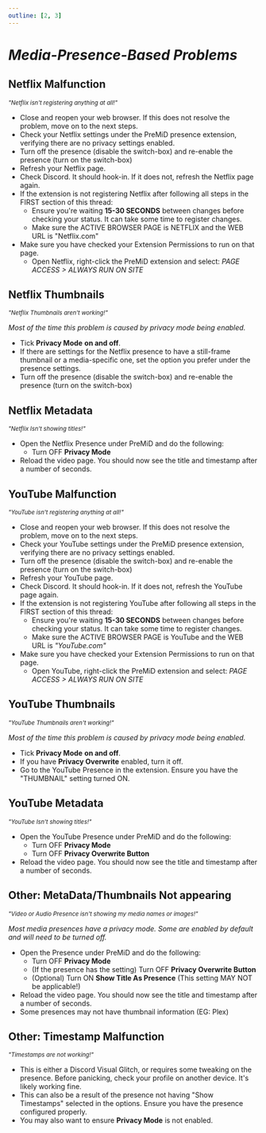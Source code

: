 ```yaml
---
outline: [2, 3]
---
```


# _Media-Presence-Based Problems_

## Netflix Malfunction

<sub>_"Netflix isn't registering anything at all!"_</sub>

- Close and reopen your web browser. If this does not resolve the problem, move on to the next steps.
- Check your Netflix settings under the PreMiD presence extension, verifying there are no privacy settings enabled.
- Turn off the presence (disable the switch-box) and re-enable the presence (turn on the switch-box)
- Refresh your Netflix page.
- Check Discord. It should hook-in. If it does not, refresh the Netflix page again.
- If the extension is not registering Netflix after following all steps in the FIRST section of this thread:
  - Ensure you're waiting **15-30 SECONDS** between changes before checking your status. It can take some time to register changes.
  - Make sure the ACTIVE BROWSER PAGE is NETFLIX and the WEB URL is "Netflix.com"
- Make sure you have checked your Extension Permissions to run on that page.
  - Open Netflix, right-click the PreMiD extension and select: _PAGE ACCESS > ALWAYS RUN ON SITE_

## Netflix Thumbnails

<sub>_"Netflix Thumbnails aren't working!"_</sub>

*Most of the time this problem is caused by privacy mode being enabled.*
- Tick **Privacy Mode** **on and off**.
- If there are settings for the Netflix presence to have a still-frame thumbnail or a media-specific one, set the option you prefer under the presence settings.
- Turn off the presence (disable the switch-box) and re-enable the presence (turn on the switch-box)

## Netflix Metadata

<sub>_"Netflix Isn't showing titles!"_</sub>

- Open the Netflix Presence under PreMiD and do the following:
  - Turn OFF **Privacy Mode**
- Reload the video page. You should now see the title and timestamp after a number of seconds.

## YouTube Malfunction

<sub>_"YouTube isn't registering anything at all!"_</sub>

- Close and reopen your web browser. If this does not resolve the problem, move on to the next steps.
- Check your YouTube settings under the PreMiD presence extension, verifying there are no privacy settings enabled.
- Turn off the presence (disable the switch-box) and re-enable the presence (turn on the switch-box)
- Refresh your YouTube page.
- Check Discord. It should hook-in. If it does not, refresh the YouTube page again.
- If the extension is not registering YouTube after following all steps in the FIRST section of this thread:
  - Ensure you're waiting **15-30 SECONDS** between changes before checking your status. It can take some time to register changes.
  - Make sure the ACTIVE BROWSER PAGE is YouTube and the WEB URL is _"YouTube.com"_
- Make sure you have checked your Extension Permissions to run on that page.
  - Open YouTube, right-click the PreMiD extension and select: _PAGE ACCESS > ALWAYS RUN ON SITE_

## YouTube Thumbnails

<sub>_"YouTube Thumbnails aren't working!"_</sub>

*Most of the time this problem is caused by privacy mode being enabled.*
- Tick **Privacy Mode** **on and off**.
- If you have **Privacy Overwrite** enabled, turn it off.
- Go to the YouTube Presence in the extension. Ensure you have the "THUMBNAIL" setting turned ON.

## YouTube Metadata

<sub>_"YouTube Isn't showing titles!"_</sub>

- Open the YouTube Presence under PreMiD and do the following:
  - Turn OFF **Privacy Mode**
  - Turn OFF **Privacy Overwrite Button**
- Reload the video page. You should now see the title and timestamp after a number of seconds.

## Other: MetaData/Thumbnails Not appearing

<sub>_"Video or Audio Presence isn't showing my media names or images!"_</sub>

_Most media presences have a privacy mode. Some are enabled by default and will need to be turned off._
- Open the Presence under PreMiD and do the following:
  - Turn OFF **Privacy Mode**
  - (If the presence has the setting) Turn OFF **Privacy Overwrite Button**
  - (Optional) Turn ON **Show Title As Presence** (This setting MAY NOT be applicable!)
- Reload the video page. You should now see the title and timestamp after a number of seconds.
- Some presences may not have thumbnail information (EG: Plex) 

## Other: Timestamp Malfunction

<sub>_"Timestamps are not working!"_</sub>

- This is either a Discord Visual Glitch, or requires some tweaking on the presence. Before panicking, check your profile on another device. It's likely working fine.
- This can also be a result of the presence not having "Show Timestamps" selected in the options. Ensure you have the presence configured properly.
- You may also want to ensure **Privacy Mode** is not enabled.
